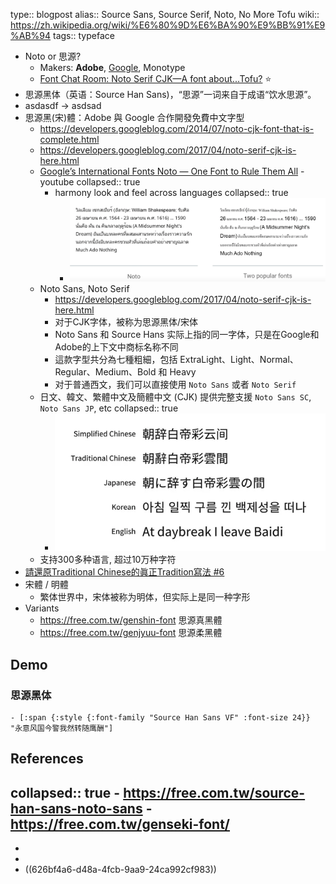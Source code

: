 type:: blogpost
alias:: Source Sans, Source Serif, Noto, No More Tofu
wiki:: https://zh.wikipedia.org/wiki/%E6%80%9D%E6%BA%90%E9%BB%91%E9%AB%94
tags:: typeface

- Noto or 思源?
	- Makers: **Adobe**, [Google](https://www.google.com/get/noto/), Monotype
	- [Font Chat Room: Noto Serif CJK—A font about...Tofu?](https://www.youtube.com/watch?v=V4jKzjWg4KQ) ⭐
- 思源黑体（英语：Source Han Sans)，“思源”一词来自于成语“饮水思源”。
- asdasdf -> asdsad
- 思源黑(宋)體：Adobe 與 Google 合作開發免費中文字型
	- https://developers.googleblog.com/2014/07/noto-cjk-font-that-is-complete.html
	- https://developers.googleblog.com/2017/04/noto-serif-cjk-is-here.html
	- [Google’s International Fonts Noto — One Font to Rule Them All](https://www.youtube.com/watch?v=AAzvk9HSi84) - youtube
	  collapsed:: true
		- harmony look and feel across languages
		  collapsed:: true
			- ![image.png](../assets/image_1626875734671_0.png)
	- Noto Sans, Noto Serif
		- https://developers.googleblog.com/2017/04/noto-serif-cjk-is-here.html
		- 对于CJK字体，被称为思源黑体/宋体
		- Noto Sans 和 Source Hans 实际上指的同一字体，只是在Google和Adobe的上下文中商标名称不同
		- 這款字型共分為七種粗細，包括 ExtraLight、Light、Normal、Regular、Medium、Bold 和 Heavy
		- 对于普通西文，我们可以直接使用 `Noto Sans` 或者 `Noto Serif`
	- 日文、韓文、繁體中文及簡體中文 (CJK) 提供完整支援 `Noto Sans SC`, `Noto Sans JP`, etc
	  collapsed:: true
		- ![image.png](../assets/image_1626797567147_0.png)
	- 支持300多种语言, 超过10万种字符
- [請還原Traditional Chinese的眞正Tradition寫法 #6](https://github.com/adobe-fonts/source-han-sans/issues/6)
- 宋體 / 明體
	- 繁体世界中，宋体被称为明体，但实际上是同一种字形
- Variants
	- https://free.com.tw/genshin-font 思源真黑體
	- https://free.com.tw/genjyuu-font 思源柔黑體
## Demo
### 思源黑体
	- [:span {:style {:font-family "Source Han Sans VF" :font-size 24}} "永意风国今警我然转随鹰酬"]
## References
collapsed:: true
	- https://free.com.tw/source-han-sans-noto-sans
	- https://free.com.tw/genseki-font/
-
-
-
- ((626bf4a6-d48a-4fcb-9aa9-24ca992cf983))